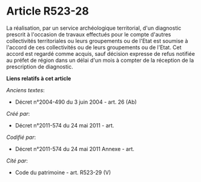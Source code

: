 # Article R523-28

La réalisation, par un service archéologique territorial, d'un diagnostic prescrit à l'occasion de travaux effectués pour le
compte d'autres collectivités territoriales ou leurs groupements ou de l'Etat est soumise à l'accord de ces collectivités ou
de leurs groupements ou de l'Etat. Cet accord est regardé comme acquis, sauf décision expresse de refus notifiée au préfet de
région dans un délai d'un mois à compter de la réception de la prescription de diagnostic.

**Liens relatifs à cet article**

_Anciens textes_:

  - Décret n°2004-490 du 3 juin 2004 - art. 26 (Ab)

_Créé par_:

  - Décret n°2011-574 du 24 mai 2011  - art.

_Codifié par_:

  - Décret n°2011-574 du 24 mai 2011 Annexe - art.

_Cité par_:

  - Code du patrimoine - art. R523-29 (V)
